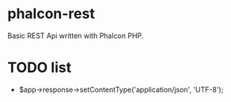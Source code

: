 # phalcon-rest
Basic REST Api written with Phalcon PHP.

# TODO list
 - $app->response->setContentType('application/json', 'UTF-8');
